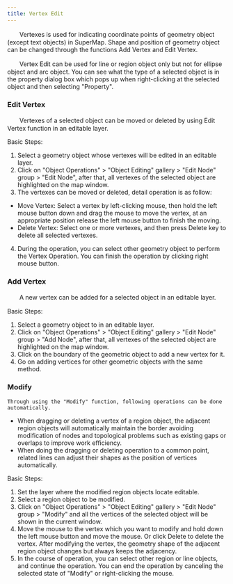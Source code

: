 ```yaml
---
title: Vertex Edit
---
```



　　Vertexes is used for indicating coordinate points of geometry object (except text objects) in SuperMap. Shape and position of geometry object can be changed through the functions Add Vertex and Edit Vertex.

　　Vertex Edit can be used for line or region object only but not for ellipse object and arc object. You can see what the type of a selected object is in the property dialog box which pops up when right-clicking at the selected object and then selecting "Property".

### Edit Vertex

　　Vertexes of a selected object can be moved or deleted by using Edit Vertex function in an editable layer.

Basic Steps:

1.  Select a geometry object whose vertexes will be edited in an editable layer.
2.  Click on "Object Operations" > "Object Editing" gallery > "Edit Node" group > "Edit Node", after that, all vertexes of the selected object are highlighted on the map window.
3.  The vertexes can be moved or deleted, detail operation is as follow:
 - Move Vertex: Select a vertex by left-clicking mouse, then hold the left mouse button down and drag the mouse to move the vertex, at an appropriate position release the left mouse button to finish the moving.
 -  Delete Vertex: Select one or more vertexes, and then press Delete key to delete all selected vertexes.
4.  During the operation, you can select other geometry object to perform the Vertex Operation. You can finish the operation by clicking right mouse button.


### Add Vertex

　　A new vertex can be added for a selected object in an editable layer.

Basic Steps:

1.  Select a geometry object to  in an editable layer.
2.  Click on "Object Operations" > "Object Editing" gallery > "Edit Node" group > "Add Node", after that, all vertexes of the selected object are highlighted on the map window.
3.  Click on the boundary of the geometric object to add a new vertex for it.
4.  Go on adding vertices for other geometric objects with the same method.
  
### Modify

    Through using the "Modify" function, following operations can be done automatically.
  
+ When dragging or deleting a vertex of a region object, the adjacent region objects will automatically maintain the border avoiding modification of nodes and topological problems such as existing gaps or overlaps to improve work efficiency.
+ When doing the dragging or deleting operation to a common point, related lines can adjust their shapes as the position of vertices automatically.

Basic Steps:
  
1. Set the layer where the modified region objects locate editable.
2. Select a region object to be modified.
3. Click on "Object Operations" > "Object Editing" gallery > "Edit Node" group > "Modify" and all the vertices of the selected object will be shown in the current window.
4. Move the mouse to the vertex which you want to modify and hold down the left mouse button and move the mouse. Or click Delete to delete the vertex. After modifying the vertex, the geometry shape of the adjacent region object changes but always keeps the adjacency.</li>
5. In the course of operation, you can select other region or line objects, and continue the operation. You can end the operation by canceling the selected state of "Modify" or right-clicking the mouse.</li>
